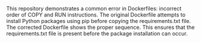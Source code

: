 This repository demonstrates a common error in Dockerfiles: incorrect order of COPY and RUN instructions. The original Dockerfile attempts to install Python packages using pip before copying the requirements.txt file.  The corrected Dockerfile shows the proper sequence.  This ensures that the requirements.txt file is present before the package installation can occur.